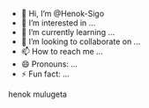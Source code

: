 - 👋 Hi, I’m @Henok-Sigo
- 👀 I’m interested in ...
- 🌱 I’m currently learning ...
- 💞️ I’m looking to collaborate on ...
- 📫 How to reach me ...
- 😄 Pronouns: ...
- ⚡ Fun fact: ...

<!---
Henok-Sigo/Henok-Sigo is a ✨ special ✨ repository because its `README.md` (this file) appears on your GitHub profile.
You can click the Preview link to take a look at your changes.
--->
henok mulugeta 

